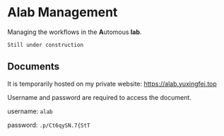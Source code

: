 # Alab Management
Managing the workflows in the **A**utomous **lab**.

`Still under construction`

## Documents

It is temporarily hosted on my private website: https://alab.yuxingfei.top

Username and password are required to access the document.

username: `alab`

password: `.p/Ct6qySN.7{StT`